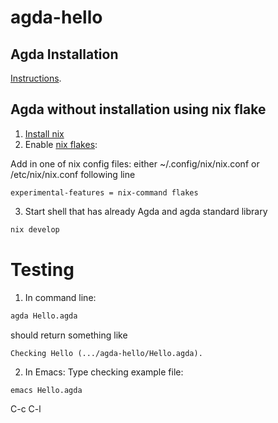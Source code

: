 # agda-hello

## Agda Installation

[Instructions](https://agda.readthedocs.io/en/latest/getting-started/installation.html).

## Agda without installation using nix flake

1. [Install nix](https://nixos.org/download.html#nix-install-linux)
2. Enable [nix flakes](https://nixos.wiki/wiki/Flakes):  

Add in one of nix config files: either ~/.config/nix/nix.conf or /etc/nix/nix.conf following line
```text
experimental-features = nix-command flakes
```
3. Start shell that has already Agda and agda standard library
```sh
nix develop
```

# Testing

1. In command line:
```sh
agda Hello.agda
```
should return something like
```text
Checking Hello (.../agda-hello/Hello.agda).
```

2. In Emacs:
Type checking example file:
```sh
emacs Hello.agda
```
C-c C-l
